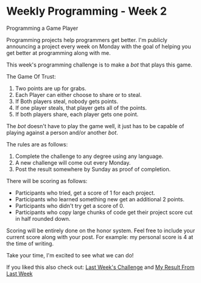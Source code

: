 <!-- 2021-08-23- -->

# Weekly Programming - Week 2

Programming a Game Player

Programming projects help programmers get better. I'm publicly announcing a project every week on Monday with the goal of helping you get better at programming along with me.

This week's programming challenge is to make a *bot* that plays this game.

The Game Of Trust:

1. Two points are up for grabs.
1. Each Player can either choose to share or to steal.
1. If Both players steal, nobody gets points.
1. If one player steals, that player gets all of the points.
1. If both players share, each player gets one point.

The *bot* doesn't have to play the game well, it just has to be capable of playing against a person and/or another *bot*.

The rules are as follows:

1. Complete the challenge to any degree using any language.
1. A new challenge will come out every Monday.
1. Post the result somewhere by Sunday as proof of completion.

There will be scoring as follows:

- Participants who tried, get a score of 1 for each project.
- Participants who learned something new get an additional 2 points.
- Participants who didn't try get a score of 0.
- Participants who copy large chunks of code get their project score cut in half rounded down.

Scoring will be entirely done on the honor system. Feel free to include your current score along with your post.
For example: my personal score is 4 at the time of writing.

Take your time, I'm excited to see what we can do!

If you liked this also check out: [Last Week's Challenge](../../WeeklyProgramming/1/)
and
[My Result From Last Week](../../Dream-Bot/)
